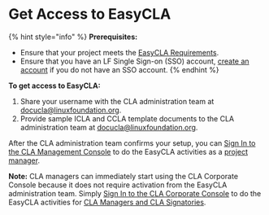 # Get Access to EasyCLA

{% hint style="info" %}
**Prerequisites:**

* Ensure that your project meets the [EasyCLA Requirements](easycla-requirements.md).
* Ensure that you have an LF Single Sign-on \(SSO\) account, [create an account](../../sso/create-an-account.md) if you do not have an SSO account.
{% endhint %}

**To get access to EasyCLA:**

1. Share your username with the CLA administration team at [docucla@linuxfoundation.org](mailto:docucla@linuxfoundation.org).
2. Provide sample ICLA and CCLA template documents to the CLA administration team at [docucla@linuxfoundation.org](mailto:docucla@linuxfoundation.org).

After the CLA administration team confirms your setup, you can [Sign In to the CLA Management Console](../project-managers/sign-in-to-the-cla-management-console.md) to do the EasyCLA activities as a [project manager](../project-managers/).

**Note:** CLA managers can immediately start using the CLA Corporate Console because it does not require activation from the EasyCLA administration team. Simply [Sign In to the CLA Corporate Console](../ccla-managers-and-ccla-signatories/sign-in-to-the-cla-corporate-console.md) to do the EasyCLA activities for [CLA Managers and CLA Signatories](../ccla-managers-and-ccla-signatories/).

